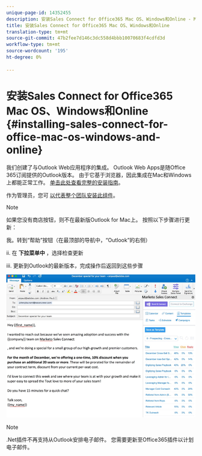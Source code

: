 ```yaml
---
unique-page-id: 14352455
description: 安装Sales Connect for Office365 Mac OS、Windows和Online - Marketo Docs —— 产品文档
title: 安装Sales Connect for Office365 Mac OS、Windows和Online
translation-type: tm+mt
source-git-commit: 47b2fee7d146c3dc558d4bbb10070683f4cdfd3d
workflow-type: tm+mt
source-wordcount: '195'
ht-degree: 0%

---
```



# 安装Sales Connect for Office365 Mac OS、Windows和Online {#installing-sales-connect-for-office-mac-os-windows-and-online}

我们创建了与Outlook Web应用程序的集成。 Outlook Web Apps是随Office 365订阅提供的Outlook版本。 由于它基于浏览器，因此集成在Mac和Windows上都能正常工作。 [单击此处查看完整的安装指南](http://s3.amazonaws.com/tout-user-store/outlook-mac/assets/install_tout_add-in_outlook_mac.pdf)。

作为管理员，您可 [以代表整个团队安装此组件](http://docs.microsoft.com/en-us/office365/admin/manage/manage-deployment-of-add-ins?view=o365-worldwide)。

>[!NOTE]
>
>如果您没有商店按钮，则不在最新版Outlook for Mac上。 按照以下步骤进行更新：
>
>我。转到“帮助”按钮（在最顶部的导航中，“Outlook”的右侧）
>
>ii. 在 **下拉菜单中** ，选择检查更新
>
>iii. 更新到Outlook的最新版本，完成操作后返回到这些步骤

![](assets/one.png)

>[!NOTE]
>
>.Net插件不再支持从Outlook安排电子邮件。 您需要更新至Office365插件以计划电子邮件。

